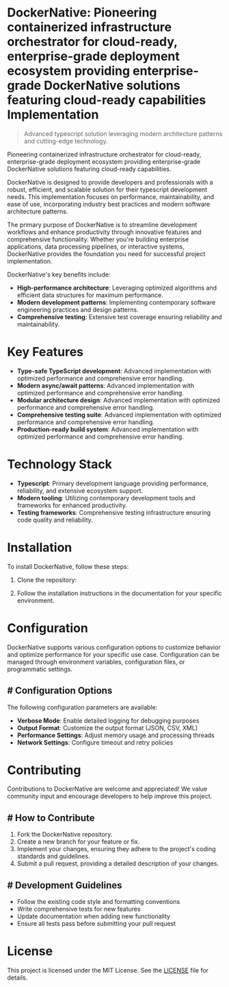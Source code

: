 <!-- fallback_DockerNative_20250810022123_44529 -->

# DockerNative: Pioneering containerized infrastructure orchestrator for cloud-ready, enterprise-grade deployment ecosystem providing enterprise-grade DockerNative solutions featuring cloud-ready capabilities Implementation
> Advanced typescript solution leveraging modern architecture patterns and cutting-edge technology.

Pioneering containerized infrastructure orchestrator for cloud-ready, enterprise-grade deployment ecosystem providing enterprise-grade DockerNative solutions featuring cloud-ready capabilities.

DockerNative is designed to provide developers and professionals with a robust, efficient, and scalable solution for their typescript development needs. This implementation focuses on performance, maintainability, and ease of use, incorporating industry best practices and modern software architecture patterns.

The primary purpose of DockerNative is to streamline development workflows and enhance productivity through innovative features and comprehensive functionality. Whether you're building enterprise applications, data processing pipelines, or interactive systems, DockerNative provides the foundation you need for successful project implementation.

DockerNative's key benefits include:

* **High-performance architecture**: Leveraging optimized algorithms and efficient data structures for maximum performance.
* **Modern development patterns**: Implementing contemporary software engineering practices and design patterns.
* **Comprehensive testing**: Extensive test coverage ensuring reliability and maintainability.

# Key Features

* **Type-safe TypeScript development**: Advanced implementation with optimized performance and comprehensive error handling.
* **Modern async/await patterns**: Advanced implementation with optimized performance and comprehensive error handling.
* **Modular architecture design**: Advanced implementation with optimized performance and comprehensive error handling.
* **Comprehensive testing suite**: Advanced implementation with optimized performance and comprehensive error handling.
* **Production-ready build system**: Advanced implementation with optimized performance and comprehensive error handling.

# Technology Stack

* **Typescript**: Primary development language providing performance, reliability, and extensive ecosystem support.
* **Modern tooling**: Utilizing contemporary development tools and frameworks for enhanced productivity.
* **Testing frameworks**: Comprehensive testing infrastructure ensuring code quality and reliability.

# Installation

To install DockerNative, follow these steps:

1. Clone the repository:


2. Follow the installation instructions in the documentation for your specific environment.

# Configuration

DockerNative supports various configuration options to customize behavior and optimize performance for your specific use case. Configuration can be managed through environment variables, configuration files, or programmatic settings.

## # Configuration Options

The following configuration parameters are available:

* **Verbose Mode**: Enable detailed logging for debugging purposes
* **Output Format**: Customize the output format (JSON, CSV, XML)
* **Performance Settings**: Adjust memory usage and processing threads
* **Network Settings**: Configure timeout and retry policies

# Contributing

Contributions to DockerNative are welcome and appreciated! We value community input and encourage developers to help improve this project.

## # How to Contribute

1. Fork the DockerNative repository.
2. Create a new branch for your feature or fix.
3. Implement your changes, ensuring they adhere to the project's coding standards and guidelines.
4. Submit a pull request, providing a detailed description of your changes.

## # Development Guidelines

* Follow the existing code style and formatting conventions
* Write comprehensive tests for new features
* Update documentation when adding new functionality
* Ensure all tests pass before submitting your pull request

# License

This project is licensed under the MIT License. See the [LICENSE](https://github.com/laurindoisaac/DockerNative/blob/main/LICENSE) file for details.
